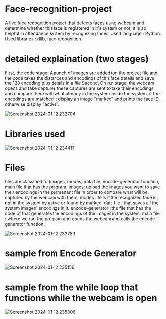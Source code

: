 # Face-recognition-project
A live face recognition project that detects faces using webcam and determine whether this face is registered in it's system or not, it is so helpful in attendance system by recognizing faces.
Used language : Python.
Used libraries : dlib, face-recognition.
# detailed explaination (two stages)
First, the code stage:
  A punch of images are added ton the project file and the code takes the distances and encodings of this face details and save the 128 encoding plus details in a file 
Second, On run stage:
  the webcam opens and take captures these captures are sent to take their encodings and compare them with what already in the system inside the system, if the encodings are matched it         display an image "marked" and prints the face ID, otherwise display "active".      

![Screenshot 2024-01-12 232704](https://github.com/Zay-nabb/Face-recognition-project/assets/156392721/6c5adad4-9975-4f92-a754-2014bb43fa53)

  # Libraries used

  ![Screenshot 2024-01-12 234417](https://github.com/Zay-nabb/Face-recognition-project/assets/156392721/5ee5f9d5-3c08-48f6-9086-77721d46ee46)
  
  
# Files 
files are classified to (images, modes, data file, encode-generator function, main file that has the program.
images: upload the images you want to save their encodings in the permenant file in order to compare what will be captured by the webcam with them.
modes : tells if the recognized face is not in the system by active or found by marked.
data file : that saves all the system images' encodings in it.
encode-generator : the file that has the code of that generates the encodings of the images in the system.
main file : where we run the program and opens the webcam and calls the encode-generator function.     


![Screenshot 2024-01-12 233753](https://github.com/Zay-nabb/Face-recognition-project/assets/156392721/5827e0e5-bafc-4e82-aac3-b9f88bb4a23e
)

# sample from Encode Generator 

![Screenshot 2024-01-12 235156](https://github.com/Zay-nabb/Face-recognition-project/assets/156392721/b9f1a97c-87e5-458b-8c92-260fe0a87eee)

# sample from the while loop that functions while the webcam is open

![Screenshot 2024-01-12 235806](https://github.com/Zay-nabb/Face-recognition-project/assets/156392721/c0a826e0-0310-47ae-9449-a96bfc883548)
